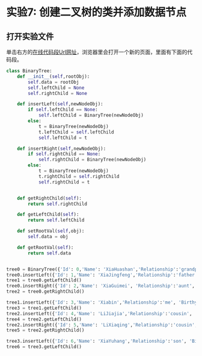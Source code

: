 # 实验7: 创建二叉树的类并添加数据节点

## 打开实验文件

单击右方的[在线代码段Url网址](http://www.pythontutor.com/visualize.html#code=class%20BinaryTree%3A%0A%20%20%20%20def%20__init__%28self,rootObj%29%3A%0A%20%20%20%20%20%20%20%20self.data%20%3D%20rootObj%0A%20%20%20%20%20%20%20%20self.leftChild%20%3D%20None%0A%20%20%20%20%20%20%20%20self.rightChild%20%3D%20None%0A%0A%20%20%20%20def%20insertLeft%28self,newNodeObj%29%3A%0A%20%20%20%20%20%20%20%20if%20self.leftChild%20%3D%3D%20None%3A%0A%20%20%20%20%20%20%20%20%20%20%20%20self.leftChild%20%3D%20BinaryTree%28newNodeObj%29%0A%20%20%20%20%20%20%20%20else%3A%0A%20%20%20%20%20%20%20%20%20%20%20%20t%20%3D%20BinaryTree%28newNodeObj%29%0A%20%20%20%20%20%20%20%20%20%20%20%20t.leftChild%20%3D%20self.leftChild%0A%20%20%20%20%20%20%20%20%20%20%20%20self.leftChild%20%3D%20t%0A%0A%20%20%20%20def%20insertRight%28self,newNodeObj%29%3A%0A%20%20%20%20%20%20%20%20if%20self.rightChild%20%3D%3D%20None%3A%0A%20%20%20%20%20%20%20%20%20%20%20%20self.rightChild%20%3D%20BinaryTree%28newNodeObj%29%0A%20%20%20%20%20%20%20%20else%3A%0A%20%20%20%20%20%20%20%20%20%20%20%20t%20%3D%20BinaryTree%28newNodeObj%29%0A%20%20%20%20%20%20%20%20%20%20%20%20t.rightChild%20%3D%20self.rightChild%0A%20%20%20%20%20%20%20%20%20%20%20%20self.rightChild%20%3D%20t%0A%0A%0A%20%20%20%20def%20getRightChild%28self%29%3A%0A%20%20%20%20%20%20%20%20return%20self.rightChild%0A%0A%20%20%20%20def%20getLeftChild%28self%29%3A%0A%20%20%20%20%20%20%20%20return%20self.leftChild%0A%0A%20%20%20%20def%20setRootVal%28self,obj%29%3A%0A%20%20%20%20%20%20%20%20self.data%20%3D%20obj%0A%0A%20%20%20%20def%20getRootVal%28self%29%3A%0A%20%20%20%20%20%20%20%20return%20self.data%0A%0A%0Atree0%20%3D%20BinaryTree%28%7B'Id'%3A%200,'Name'%3A%20'XiaHuashan','Relationship'%3A'grandpa',%20'Birthyear'%3A%201922%7D%29%0Atree0.insertLeft%28%7B'Id'%3A%201,'Name'%3A%20'XiaJingfeng','Relationship'%3A'father',%20'Birthyear'%3A%201949%7D%29%0Atree1%20%3D%20tree0.getLeftChild%28%29%0Atree0.insertRight%28%7B'Id'%3A%202,'Name'%3A%20'XiaGuimei',%20'Relationship'%3A'aunt',%20'Birthyear'%3A%201961%7D%29%0Atree2%20%3D%20tree0.getRightChild%28%29%0A%0Atree1.insertLeft%28%7B'Id'%3A%203,'Name'%3A%20'Xiabin','Relationship'%3A'me',%20'Birthyear'%3A%201977%7D%29%0Atree3%20%3D%20tree1.getLeftChild%28%29%0Atree2.insertLeft%28%7B'Id'%3A%204,'Name'%3A%20'LiJiajia','Relationship'%3A'cousin',%20'Birthyear'%3A%201984%7D%29%0Atree4%20%3D%20tree2.getLeftChild%28%29%0Atree2.insertRight%28%7B'Id'%3A%205,'Name'%3A%20'LiXiaqing','Relationship'%3A'cousin',%20'Birthyear'%3A%201992%7D%29%0Atree5%20%3D%20tree2.getRightChild%28%29%0A%0Atree3.insertLeft%28%7B'Id'%3A%206,'Name'%3A%20'XiaYuhang','Relationship'%3A'son',%20'Birthyear'%3A%202014%7D%29%0Atree6%20%3D%20tree3.getLeftChild%28%29&cumulative=false&heapPrimitives=nevernest&mode=edit&origin=opt-frontend.js&py=py3anaconda&rawInputLstJSON=%5B%5D&textReferences=false)，浏览器里会打开一个新的页面，里面有下面的代码段。

```python
class BinaryTree:
    def __init__(self,rootObj):
        self.data = rootObj
        self.leftChild = None
        self.rightChild = None

    def insertLeft(self,newNodeObj):
        if self.leftChild == None:
            self.leftChild = BinaryTree(newNodeObj)
        else:
            t = BinaryTree(newNodeObj)
            t.leftChild = self.leftChild
            self.leftChild = t

    def insertRight(self,newNodeObj):
        if self.rightChild == None:
            self.rightChild = BinaryTree(newNodeObj)
        else:
            t = BinaryTree(newNodeObj)
            t.rightChild = self.rightChild
            self.rightChild = t


    def getRightChild(self):
        return self.rightChild

    def getLeftChild(self):
        return self.leftChild

    def setRootVal(self,obj):
        self.data = obj

    def getRootVal(self):
        return self.data


tree0 = BinaryTree({'Id': 0,'Name': 'XiaHuashan','Relationship':'grandpa', 'Birthyear': 1922})
tree0.insertLeft({'Id': 1,'Name': 'XiaJingfeng','Relationship':'father', 'Birthyear': 1949})
tree1 = tree0.getLeftChild()
tree0.insertRight({'Id': 2,'Name': 'XiaGuimei', 'Relationship':'aunt', 'Birthyear': 1961})
tree2 = tree0.getRightChild()

tree1.insertLeft({'Id': 3,'Name': 'Xiabin','Relationship':'me', 'Birthyear': 1977})
tree3 = tree1.getLeftChild()
tree2.insertLeft({'Id': 4,'Name': 'LiJiajia','Relationship':'cousin', 'Birthyear': 1984})
tree4 = tree2.getLeftChild()
tree2.insertRight({'Id': 5,'Name': 'LiXiaqing','Relationship':'cousin', 'Birthyear': 1992})
tree5 = tree2.getRightChild()

tree3.insertLeft({'Id': 6,'Name': 'XiaYuhang','Relationship':'son', 'Birthyear': 2014})
tree6 = tree3.getLeftChild()
```